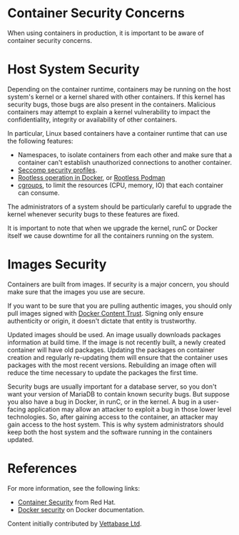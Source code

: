# Container Security Concerns

When using containers in production, it is important to be aware of container security concerns.

#

# Host System Security

Depending on the container runtime, containers may be running on the host system's kernel or a kernel shared with other containers. If this kernel has security bugs, those bugs are also present in the containers. Malicious containers may attempt to explain a kernel vulnerability to impact the confidentiality, integrity or availability of other containers.

In particular, Linux based containers have a container runtime that can use the following features:

* Namespaces, to isolate containers from each other and make sure that a container can't establish unauthorized connections to another container.
* [Seccomp security profiles](https://docs.docker.com/engine/security/seccomp/).
* [Rootless operation in Docker](https://docs.docker.com/engine/security/rootless/), or [Rootless Podman](https://www.redhat.com/sysadmin/rootless-containers-podman)
* [cgroups](https://docs.kernel.org/admin-guide/cgroup-v2.html), to limit the resources (CPU, memory, IO) that each container can consume.

The administrators of a system should be particularly careful to upgrade the kernel whenever security bugs to these features are fixed.

It is important to note that when we upgrade the kernel, runC or Docker itself we cause downtime for all the containers running on the system.

#

# Images Security

Containers are built from images. If security is a major concern, you should make sure that the images you use are secure.

If you want to be sure that you are pulling authentic images, you should only pull images signed with [Docker Content Trust](/en/creating-a-custom-docker-image/#docker-content-trust). Signing only ensure authenticity or origin, it doesn't dictate that entity is trustworthy.

Updated images should be used. An image usually downloads packages information at build time. If the image is not recently built, a newly created container will have old packages. Updating the packages on container creation and regularly re-updating them will ensure that the container uses packages with the most recent versions. Rebuilding an image often will reduce the time necessary to update the packages the first time.

Security bugs are usually important for a database server, so you don't want your version of MariaDB to contain known security bugs. But suppose you also have a bug in Docker, in runC, or in the kernel. A bug in a user-facing application may allow an attacker to exploit a bug in those lower level technologies. So, after gaining access to the container, an attacker may gain access to the host system. This is why system administrators should keep both the host system and the software running in the containers updated.

#

# References

For more information, see the following links:

* [Container Security](https://www.redhat.com/en/topics/security/container-security) from Red Hat.
* [Docker security](https://docs.docker.com/engine/security/) on Docker documentation.

Content initially contributed by [Vettabase Ltd](https://vettabase.com/).